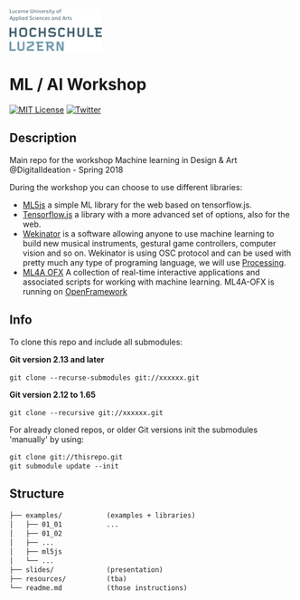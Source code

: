 ![hslu logo](images/hslu-logo-xtra-small.png "hslu logo")

# ML / AI Workshop

[![MIT License](https://img.shields.io/badge/license-MIT-blue.svg)](http://opensource.org/licenses/MIT)
[![Twitter](https://img.shields.io/twitter/url/https/github.com/webslides/webslides.svg?style=social)](https://twitter.com/hslu)

## Description

Main repo for the workshop Machine learning in Design & Art @DigitalIdeation - Spring 2018

During the workshop you can choose to use different libraries:

- [ML5js](https://ml5js.github.io/docs/getting-started.html) a simple ML library for the web based on tensorflow.js. 
- [Tensorflow.js](https://js.tensorflow.org/) a library with a more advanced set of options, also for the web.
- [Wekinator](http://www.wekinator.org/) is a software allowing anyone to use machine learning to build new musical instruments, gestural game controllers, computer vision and so on. Wekinator is using OSC protocol and can be used with pretty much any type of programing language, we will use [Processing](https://processing.org/).
- [ML4A OFX](https://github.com/ml4a/ml4a-ofx) A collection of real-time interactive applications and associated scripts for working with machine learning. ML4A-OFX is running on [OpenFramework](http://www.openframeworks.cc/)

## Info

To clone this repo and include all submodules:

**Git version 2.13 and later**

```git clone --recurse-submodules git://xxxxxx.git```

**Git version 2.12 to 1.65**

```git clone --recursive git://xxxxxx.git```

For already cloned repos, or older Git versions init the submodules 'manually' by using:

```
git clone git://thisrepo.git
git submodule update --init
```

## Structure

```
├── examples/           (examples + libraries)
│   ├── 01_01           ...
│   ├── 01_02
│   ├── ...
│   ├── ml5js
│   └── ...
├── slides/             (presentation)
├── resources/          (tba)
└── readme.md           (those instructions)
```